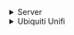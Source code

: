<details>
  <summary>Server</summary>
  
  ## Server hardware
  <i>to do</i>
  
</details>
  
<details>
    <summary>Ubiquiti Unifi</summary>
    <details>
      <summary>## Network hardware</summary>
      My network is build on Ubiquiti's Unifi. Unfortunately Ubiquiti isn't always that stable and there are some functions still missing on their controller. But I must admit, I love the all in one solution and UI.
  
      <b>[UDM Pro](https://eu.store.ui.com/products/udm-pro)</b>
      <i>The one in all controller for my Unifi Network and Unifi Protect (video surveillance).</i>
  
      <b>[Switch 24 PoE](https://eu.store.ui.com/collections/unifi-network-routing-switching/products/usw-24-poe)
    </details>  
    <details>
      <summary>## Ubiquiti Unifi</summary>
      Below you can find my configurations and files I use with my Unifi setup.
  
        1. Unifi G4 doorbell - sounds
    </details>

</details>

<details>
  <summary>Proxmox LXC's</summary>
  
  ## Proxmox LXC's
  Since I discoverd [TTeck's Git](https://github.com/tteck/Proxmox), I'm all over in using his scripts. And he is really on fire, recently he added a lot of new containers.
  
</details>

<details>
  <summary>Docker-compose configs</summary>
  
  ## Docker-compose configs
  In the past I had a really hate-love story with Docker. So I used always LXC-containers within Proxmox. But some applications I run in Docker. Maybe, someday, I will turn.
  
  1. Portainer
  2. Wishlist
  
</details>


<details>
  <summary>Ubiquiti Unifi</summary>
  
  ## Ubiquiti Unifi
  Below you can find my configurations and files I use with my Unifi setup.
  
  1. Unifi G4 doorbell - sounds
  
</details>
